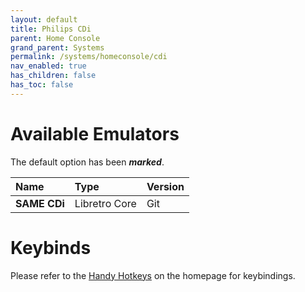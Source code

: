 ```yaml
---
layout: default
title: Philips CDi
parent: Home Console
grand_parent: Systems
permalink: /systems/homeconsole/cdi
nav_enabled: true
has_children: false
has_toc: false
---
```


# Available Emulators

The default option has been ***marked***.

| Name               | Type             | Version           |
|:-------------------|:-----------------|:------------------|
| **SAME CDi**       | Libretro Core    | Git               |


# Keybinds 

Please refer to the [Handy Hotkeys](/#handy-hotkeys) on the homepage for keybindings.